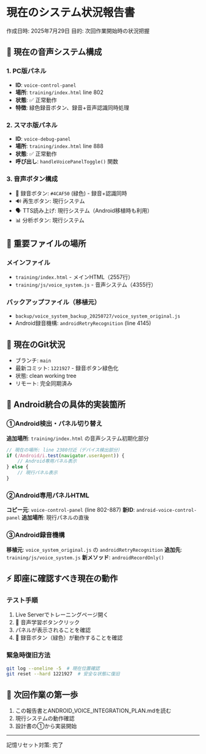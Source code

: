# 現在のシステム状況報告書
作成日時: 2025年7月29日
目的: 次回作業開始時の状況把握

## 🎯 現在の音声システム構成

### 1. PC版パネル
- **ID**: `voice-control-panel`
- **場所**: `training/index.html` line 802
- **状態**: ✅ 正常動作
- **特徴**: 緑色録音ボタン、録音+音声認識同時処理

### 2. スマホ版パネル  
- **ID**: `voice-debug-panel`
- **場所**: `training/index.html` line 888
- **状態**: ✅ 正常動作
- **呼び出し**: `handleVoicePanelToggle()` 関数

### 3. 音声ボタン構成
- 🎤 録音ボタン: `#4CAF50` (緑色) - 録音+認識同時
- 🔊 再生ボタン: 現行システム
- 🗣️ TTS読み上げ: 現行システム（Android移植時も利用）
- 📊 分析ボタン: 現行システム

## 📂 重要ファイルの場所

### メインファイル
- `training/index.html` - メインHTML（2557行）
- `training/js/voice_system.js` - 音声システム（4355行）

### バックアップファイル（移植元）
- `backup/voice_system_backup_20250727/voice_system_original.js`
- Android録音機構: `androidRetryRecognition` (line 4145)

## 🔧 現在のGit状況
- ブランチ: `main`
- 最新コミット: `1221927` - 録音ボタン緑色化
- 状態: clean working tree
- リモート: 完全同期済み

## 🎯 Android統合の具体的実装箇所

### ①Android検出・パネル切り替え
**追加場所**: `training/index.html` の音声システム初期化部分
```javascript
// 現在の場所: line 2380付近（デバイス検出部分）
if (/Android/i.test(navigator.userAgent)) {
    // Android専用パネル表示
} else {
    // 現行パネル表示
}
```

### ②Android専用パネルHTML
**コピー元**: `voice-control-panel` (line 802-887)
**新ID**: `android-voice-control-panel`
**追加場所**: 現行パネルの直後

### ③Android録音機構
**移植元**: `voice_system_original.js` の `androidRetryRecognition`
**追加先**: `training/js/voice_system.js`
**新メソッド**: `androidRecordOnly()`

## ⚡ 即座に確認すべき現在の動作

### テスト手順
1. Live Serverでトレーニングページ開く
2. 🎤 音声学習ボタンクリック
3. パネルが表示されることを確認
4. 🎤 録音ボタン（緑色）が動作することを確認

### 緊急時復旧方法
```bash
git log --oneline -5  # 現在位置確認
git reset --hard 1221927  # 安全な状態に復旧
```

## 📝 次回作業の第一歩
1. この報告書とANDROID_VOICE_INTEGRATION_PLAN.mdを読む
2. 現行システムの動作確認
3. 設計書の①から実装開始

---
記憶リセット対策: 完了
